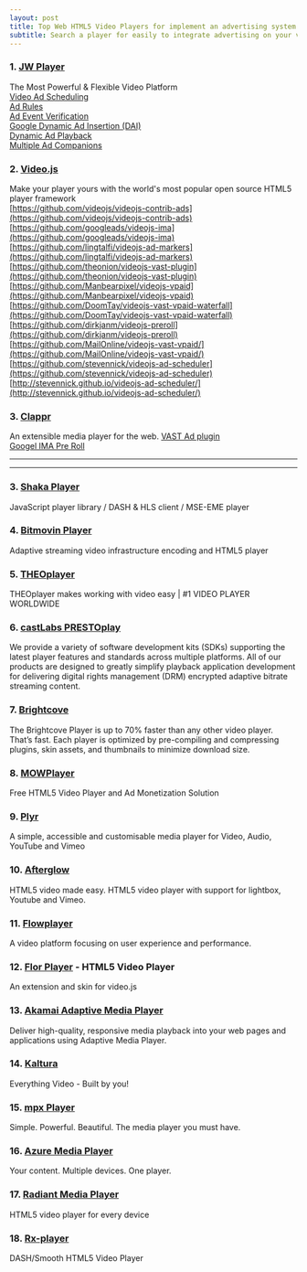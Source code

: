 ```yaml
---
layout: post
title: Top Web HTML5 Video Players for implement an advertising system.
subtitle: Search a player for easily to integrate advertising on your video content.
---
```



### 1. [JW Player](https://www.jwplayer.com)
The Most Powerful &amp; Flexible Video Platform  
[Video Ad Scheduling](https://www.jwplayer.com/developers/web-player-demos/video-ad-scheduling/)  
[Ad Rules](https://www.jwplayer.com/developers/web-player-demos/ad-rules/)  
[Ad Event Verification](https://www.jwplayer.com/developers/web-player-demos/ad-verification/)  
[Google Dynamic Ad Insertion (DAI)](https://www.jwplayer.com/developers/web-player-demos/dai-integration/)  
[Dynamic Ad Playback](https://www.jwplayer.com/developers/web-player-demos/dynamic-ad-playback/)  
[Multiple Ad Companions](https://www.jwplayer.com/developers/web-player-demos/multiple-ad-companions/)  


### 2. [Video.js](https://videojs.com)
Make your player yours with the world's most popular open source HTML5 player framework  
[https://github.com/videojs/videojs-contrib-ads](https://github.com/videojs/videojs-contrib-ads)  
[https://github.com/googleads/videojs-ima](https://github.com/googleads/videojs-ima)  
[https://github.com/lingtalfi/videojs-ad-markers](https://github.com/lingtalfi/videojs-ad-markers)  
[https://github.com/theonion/videojs-vast-plugin](https://github.com/theonion/videojs-vast-plugin)  
[https://github.com/Manbearpixel/videojs-vpaid](https://github.com/Manbearpixel/videojs-vpaid)  
[https://github.com/DoomTay/videojs-vast-vpaid-waterfall](https://github.com/DoomTay/videojs-vast-vpaid-waterfall)  
[https://github.com/dirkjanm/videojs-preroll](https://github.com/dirkjanm/videojs-preroll)  
[https://github.com/MailOnline/videojs-vast-vpaid/](https://github.com/MailOnline/videojs-vast-vpaid/)  
[https://github.com/stevennick/videojs-ad-scheduler](https://github.com/stevennick/videojs-ad-scheduler)  
[http://stevennick.github.io/videojs-ad-scheduler/](http://stevennick.github.io/videojs-ad-scheduler/)  

### 3. [Clappr](http://clappr.io)
An extensible media player for the web.
[VAST Ad plugin](https://github.com/canny-wasp/clappr-vast-ad-plugin)  
[Googel IMA Pre Roll](https://github.com/kslimani/clappr-google-ima-html5-preroll)  

-----
-----


### 3. [Shaka Player](https://github.com/google/shaka-player/)
JavaScript player library / DASH & HLS client / MSE-EME player

### 4. [Bitmovin Player](https://bitmovin.com)
Adaptive streaming video infrastructure encoding and HTML5 player

### 5. [THEOplayer](https://www.theoplayer.com)
THEOplayer makes working with video easy | #1 VIDEO PLAYER WORLDWIDE

### 6. [castLabs PRESTOplay](https://castlabs.com)
We provide a variety of software development kits (SDKs) supporting the latest player features and standards across multiple platforms. All of our products are designed to greatly simplify playback application development for delivering digital rights management (DRM) encrypted adaptive bitrate streaming content.

### 7. [Brightcove](https://www.brightcove.com)
The Brightcove Player is up to 70% faster than any other video player. That’s fast. Each player is optimized by pre-compiling and compressing plugins, skin assets, and thumbnails to minimize download size.

### 8. [MOWPlayer](https://mowplayer.com)
Free HTML5 Video Player and Ad Monetization Solution

### 9. [Plyr](https://plyr.io)
A simple, accessible and customisable media player for Video, Audio, YouTube and Vimeo

### 10. [Afterglow](http://afterglowplayer.com)
HTML5 video made easy. HTML5 video player with support for lightbox, Youtube and Vimeo.

### 11. [Flowplayer](https://flowplayer.com)
A video platform focusing on user experience and performance.

### 12. [Flor Player](https://codecanyon.net/item/flor-html5-video-player/25396869) - HTML5 Video Player
An extension and skin for video.js

### 13. [Akamai Adaptive Media Player](https://player.akamai.com)
Deliver high-quality, responsive media playback into your web pages and applications using Adaptive Media Player.

### 14. [Kaltura](https://corp.kaltura.com)
Everything Video - Built by you! 

### 15. [mpx Player](http://mplayerx.org)
Simple. Powerful. Beautiful. The media player you must have.

### 16. [Azure Media Player](https://ampdemo.azureedge.net)
Your content. Multiple devices. One player.

### 17. [Radiant Media Player](https://www.radiantmediaplayer.com)
HTML5 video player for every device

### 18. [Rx-player](https://developers.canal-plus.com/rx-player/)
DASH/Smooth HTML5 Video Player
